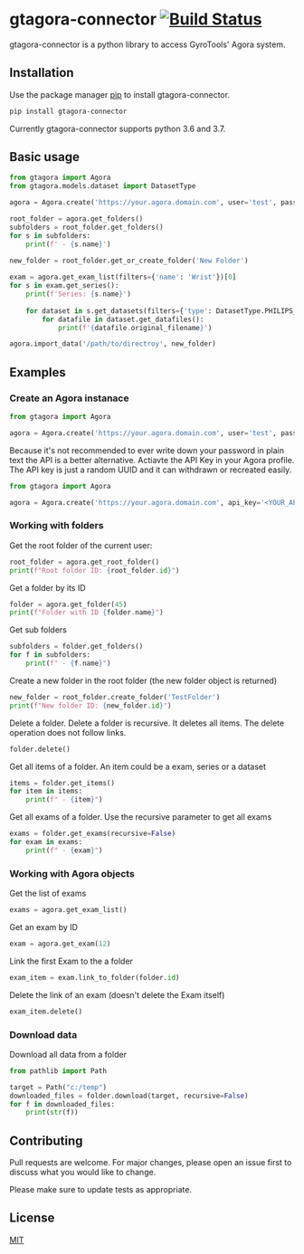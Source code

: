 # gtagora-connector [![Build Status](https://travis-ci.org/gyrofx/gtagora-connector-py.svg?branch=master)](https://travis-ci.org/gyrofx/gtagora-connector-py)

gtagora-connector is a python library to access GyroTools' Agora system.

## Installation

Use the package manager [pip](https://pip.pypa.io/en/stable/) to install gtagora-connector.

```bash
pip install gtagora-connector
```

Currently gtagora-connector supports python 3.6 and 3.7.

## Basic usage

```python
from gtagora import Agora
from gtagora.models.dataset import DatasetType

agora = Agora.create('https://your.agora.domain.com', user='test', password='test')

root_folder = agora.get_folders()
subfolders = root_folder.get_folders() 
for s in subfolders:
    print(f' - {s.name}')
    
new_folder = root_folder.get_or_create_folder('New Folder')

exam = agora.get_exam_list(filters={'name': 'Wrist'})[0]
for s in exam.get_series():
    print(f'Series: {s.name}')
    
    for dataset in s.get_datasets(filters={'type': DatasetType.PHILIPS_RAW}):
        for datafile in dataset.get_datafiles():
            print(f'{datafile.original_filename}')

agora.import_data('/path/to/directroy', new_folder)
```

## Examples

### Create an Agora instanace


```python
from gtagora import Agora

agora = Agora.create('https://your.agora.domain.com', user='test', password='test')
```

Because it's not recommended to ever write down your password in plain text the API is a better alternative. Actiavte the API Key in your Agora profile. The API key is just a random UUID and it can withdrawn or recreated easily.

```python
from gtagora import Agora

agora = Agora.create('https://your.agora.domain.com', api_key='<YOUR_API_KEY>')
```

### Working with folders

Get the root folder of the current user:

```python
root_folder = agora.get_root_folder()
print(f"Root folder ID: {root_folder.id}")
```

Get a folder by its ID

```python
folder = agora.get_folder(45)
print(f"Folder with ID {folder.name}")
```

Get sub folders

```python
subfolders = folder.get_folders()
for f in subfolders:
    print(f" - {f.name}")
```

Create a new folder in the root folder (the new folder object is returned)

```python
new_folder = root_folder.create_folder('TestFolder')
print(f"New folder ID: {new_folder.id}")
```

Delete a folder. Delete a folder is recursive. It deletes all items. The delete operation does not follow links.

```python
folder.delete()
```

    
Get all items of a folder. An item could be a exam, series or a dataset

```python
items = folder.get_items()
for item in items:
    print(f" - {item}")
```

Get all exams of a folder. Use the recursive parameter to get all exams 

```python
exams = folder.get_exams(recursive=False)
for exam in exams:
    print(f" - {exam}")
```
    
### Working with Agora objects

Get the list of exams

```python
exams = agora.get_exam_list()
```

Get an exam by ID

```python
exam = agora.get_exam(12)
```

Link the first Exam to the a folder

```python
exam_item = exam.link_to_folder(folder.id)
```

Delete the link of an exam (doesn't delete the Exam itself)

```python
exam_item.delete()
```

### Download data

Download all data from a folder 

```python
from pathlib import Path

target = Path("c:/temp")
downloaded_files = folder.download(target, recursive=False)
for f in downloaded_files:
    print(str(f))
```


## Contributing
Pull requests are welcome. For major changes, please open an issue first to discuss what you would like to change.

Please make sure to update tests as appropriate.

## License
[MIT](https://choosealicense.com/licenses/mit/)